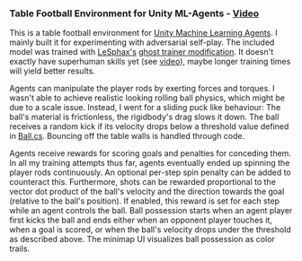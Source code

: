 ### Table Football Environment for Unity ML-Agents - [Video](https://www.youtube.com/watch?v=_H11-7eXIko)

This is a table football environment for [Unity Machine Learning Agents](https://github.com/Unity-Technologies/ml-agents). I mainly built it for experimenting with adversarial self-play. The included model was trained with [LeSphax's](https://github.com/LeSphax) [ghost trainer modification](https://github.com/Unity-Technologies/ml-agents/pull/1975). It doesn't exactly have superhuman skills yet (see [video](https://www.youtube.com/watch?v=_H11-7eXIko)), maybe longer training times will yield better results.

Agents can manipulate the player rods by exerting forces and torques. I wasn't able to achieve realistic looking rolling ball physics, which might be due to a scale issue. Instead, I went for a sliding puck like behaviour: The ball's material is frictionless, the rigidbody's drag slows it down. The ball receives a random kick if its velocity drops below a threshold value defined in [Ball.cs](https://github.com/mbaske/ml-table-football/blob/master/Assets/Football/Scripts/Ball.cs). Bouncing off the table walls is handled through code.

Agents receive rewards for scoring goals and penalties for conceding them. In all my training attempts thus far, agents eventually ended up spinning the player rods continuously. An optional per-step spin penalty can be added to counteract this. Furthermore, shots can be rewarded proportional to the vector dot product of the ball's velocity and the direction towards the goal (relative to the ball's position). If enabled, this reward is set for each step while an agent controls the ball. Ball possession starts when an agent player first kicks the ball and ends either when an opponent player touches it, when a goal is scored, or when the ball's velocity drops under the threshold as described above. The minimap UI visualizes ball possession as color trails.

